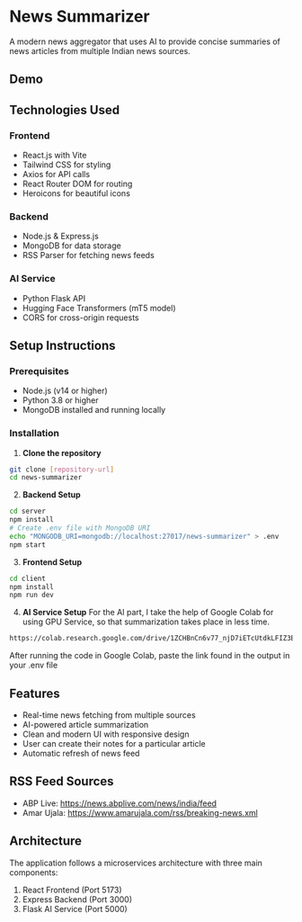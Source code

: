# News Summarizer

A modern news aggregator that uses AI to provide concise summaries of news articles from multiple Indian news sources.

## Demo

## Technologies Used

### Frontend
- React.js with Vite
- Tailwind CSS for styling
- Axios for API calls
- React Router DOM for routing
- Heroicons for beautiful icons

### Backend
- Node.js & Express.js
- MongoDB for data storage
- RSS Parser for fetching news feeds

### AI Service
- Python Flask API
- Hugging Face Transformers (mT5 model)
- CORS for cross-origin requests

## Setup Instructions

### Prerequisites
- Node.js (v14 or higher)
- Python 3.8 or higher
- MongoDB installed and running locally

### Installation

1. **Clone the repository**
```bash
git clone [repository-url]
cd news-summarizer
```

2. **Backend Setup**
```bash
cd server
npm install
# Create .env file with MongoDB URI
echo "MONGODB_URI=mongodb://localhost:27017/news-summarizer" > .env
npm start
```

3. **Frontend Setup**
```bash
cd client
npm install
npm run dev
```

4. **AI Service Setup**
For the AI part, I take the help of Google Colab for using GPU Service, so that summarization takes place in less time.
```bash
https://colab.research.google.com/drive/1ZCHBnCn6v77_njD7iETcUtdkLFIZ3BR_?usp=sharing
```
After running the code in Google Colab, paste the link found in the output in your .env file

## Features
- Real-time news fetching from multiple sources
- AI-powered article summarization
- Clean and modern UI with responsive design
- User can create their notes for a particular article
- Automatic refresh of news feed

## RSS Feed Sources
- ABP Live: https://news.abplive.com/news/india/feed
- Amar Ujala: https://www.amarujala.com/rss/breaking-news.xml

## Architecture
The application follows a microservices architecture with three main components:
1. React Frontend (Port 5173)
2. Express Backend (Port 3000)
3. Flask AI Service (Port 5000)